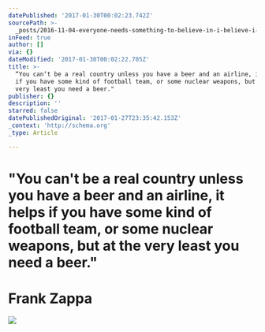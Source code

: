 ```yaml
---
datePublished: '2017-01-30T00:02:23.742Z'
sourcePath: >-
  _posts/2016-11-04-everyone-needs-something-to-believe-in-i-believe-i-will-ha.md
inFeed: true
author: []
via: {}
dateModified: '2017-01-30T00:02:22.705Z'
title: >-
  “You can‘t be a real country unless you have a beer and an airline, it helps
  if you have some kind of football team, or some nuclear weapons, but at the
  very least you need a beer."
publisher: {}
description: ''
starred: false
datePublishedOriginal: '2017-01-27T23:35:42.153Z'
_context: 'http://schema.org'
_type: Article

---
```

# "You can't be a real country unless you have a beer and an airline, it helps if you have some kind of football team, or some nuclear weapons, but at the very least you need a beer."

# Frank Zappa
![](https://the-grid-user-content.s3-us-west-2.amazonaws.com/555f39fd-31e3-405d-8b3e-981a0010d375.jpg)